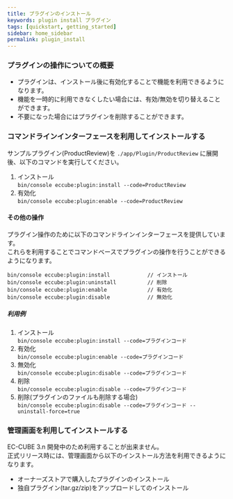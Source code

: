 ```yaml
---
title: プラグインのインストール
keywords: plugin install プラグイン
tags: [quickstart, getting_started]
sidebar: home_sidebar
permalink: plugin_install
---
```


### プラグインの操作についての概要

- プラグインは、インストール後に有効化することで機能を利用できるようになります。  
- 機能を一時的に利用できなくしたい場合には、有効/無効を切り替えることができます。
- 不要になった場合にはプラグインを削除することができます。


### コマンドラインインターフェースを利用してインストールする

サンプルプラグイン(ProductReview)を `./app/Plugin/ProductReview` に展開後、以下のコマンドを実行してください。

1. インストール  
`bin/console eccube:plugin:install --code=ProductReview`
1. 有効化  
`bin/console eccube:plugin:enable --code=ProductReview`

#### その他の操作

プラグイン操作のために以下のコマンドラインインターフェースを提供しています。  
これらを利用することでコマンドベースでプラグインの操作を行うことができるようになります。

```
bin/console eccube:plugin:install            // インストール
bin/console eccube:plugin:uninstall          // 削除
bin/console eccube:plugin:enable             // 有効化
bin/console eccube:plugin:disable            // 無効化
```

##### 利用例

1. インストール  
`bin/console eccube:plugin:install --code=プラグインコード`
1. 有効化  
`bin/console eccube:plugin:enable --code=プラグインコード`
1. 無効化  
`bin/console eccube:plugin:disable --code=プラグインコード`
1. 削除  
`bin/console eccube:plugin:disable --code=プラグインコード`
1. 削除(プラグインのファイルも削除する場合)  
`bin/console eccube:plugin:disable --code=プラグインコード --uninstall-force=true`


### 管理画面を利用してインストールする

EC-CUBE 3.n 開発中のため利用することが出来ません。  
正式リリース時には、管理画面から以下のインストール方法を利用できるようになります。

- オーナーズストアで購入したプラグインのインストール
- 独自プラグイン(tar.gz/zip)をアップロードしてのインストール

